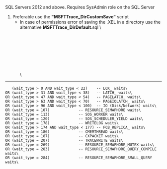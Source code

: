 SQL Servers 2012 and above. Requires SysAdmin role on the SQL Server

1. Preferable use the **"MSFTTrace_DirCustomSave"** script
	- In case of permissions error of saving the .XEL in a directory use the alternative **MSFTTrace_DirDefault**.sql
\	
\
\
\
\
\
\
\
\
\

------------


       (wait_type > 0 AND wait_type < 22)    -- LCK_ waits\
    OR (wait_type > 31 AND wait_type < 38)   -- LATCH_ waits\
    OR (wait_type > 47 AND wait_type < 54)   -- PAGELATCH_ waits\
    OR (wait_type > 63 AND wait_type < 70)	 -- PAGEIOLATCH_ waits\
    OR (wait_type > 96 AND wait_type < 100)  -- IO (Disk/Network) waits\
    OR (wait_type = 107) 			 -- RESOURCE_SEMAPHORE waits\
    OR (wait_type = 113)			 -- SOS_WORKER waits\
    OR (wait_type = 120) 			 -- SOS_SCHEDULER_YIELD waits\
    OR (wait_type = 178)			 -- WRITELOG waits\
    OR (wait_type > 174 AND wait_type < 177) -- FCB_REPLICA_ waits\
    OR (wait_type = 186) 			 -- CMEMTHREAD waits\
    OR (wait_type = 187) 			 -- CXPACKET waits\
    OR (wait_type = 207) 			 -- TRACEWRITE waits\
    OR (wait_type = 269) 			 -- RESOURCE_SEMAPHORE_MUTEX waits\
    OR (wait_type = 283) 			 -- RESOURCE_SEMAPHORE_QUERY_COMPILE waits\
    OR (wait_type = 284) 			 -- RESOURCE_SEMAPHORE_SMALL_QUERY waits\

